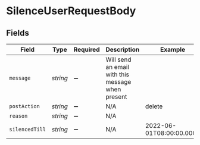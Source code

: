 # SilenceUserRequestBody


## Fields

| Field                                             | Type                                              | Required                                          | Description                                       | Example                                           |
| ------------------------------------------------- | ------------------------------------------------- | ------------------------------------------------- | ------------------------------------------------- | ------------------------------------------------- |
| `message`                                         | *string*                                          | :heavy_minus_sign:                                | Will send an email with this message when present |                                                   |
| `postAction`                                      | *string*                                          | :heavy_minus_sign:                                | N/A                                               | delete                                            |
| `reason`                                          | *string*                                          | :heavy_minus_sign:                                | N/A                                               |                                                   |
| `silencedTill`                                    | *string*                                          | :heavy_minus_sign:                                | N/A                                               | 2022-06-01T08:00:00.000Z                          |